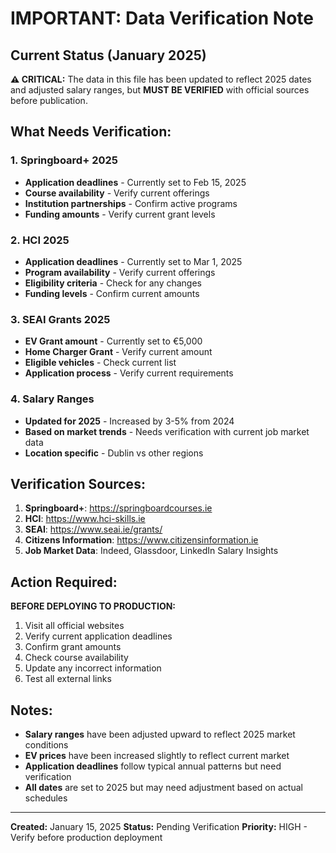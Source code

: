 # IMPORTANT: Data Verification Note

## Current Status (January 2025)

**⚠️ CRITICAL:** The data in this file has been updated to reflect 2025 dates and adjusted salary ranges, but **MUST BE VERIFIED** with official sources before publication.

## What Needs Verification:

### 1. Springboard+ 2025
- **Application deadlines** - Currently set to Feb 15, 2025
- **Course availability** - Verify current offerings
- **Institution partnerships** - Confirm active programs
- **Funding amounts** - Verify current grant levels

### 2. HCI 2025
- **Application deadlines** - Currently set to Mar 1, 2025
- **Program availability** - Verify current offerings
- **Eligibility criteria** - Check for any changes
- **Funding levels** - Confirm current amounts

### 3. SEAI Grants 2025
- **EV Grant amount** - Currently set to €5,000
- **Home Charger Grant** - Verify current amount
- **Eligible vehicles** - Check current list
- **Application process** - Verify current requirements

### 4. Salary Ranges
- **Updated for 2025** - Increased by 3-5% from 2024
- **Based on market trends** - Needs verification with current job market data
- **Location specific** - Dublin vs other regions

## Verification Sources:

1. **Springboard+**: https://springboardcourses.ie
2. **HCI**: https://www.hci-skills.ie
3. **SEAI**: https://www.seai.ie/grants/
4. **Citizens Information**: https://www.citizensinformation.ie
5. **Job Market Data**: Indeed, Glassdoor, LinkedIn Salary Insights

## Action Required:

**BEFORE DEPLOYING TO PRODUCTION:**
1. Visit all official websites
2. Verify current application deadlines
3. Confirm grant amounts
4. Check course availability
5. Update any incorrect information
6. Test all external links

## Notes:

- **Salary ranges** have been adjusted upward to reflect 2025 market conditions
- **EV prices** have been increased slightly to reflect current market
- **Application deadlines** follow typical annual patterns but need verification
- **All dates** are set to 2025 but may need adjustment based on actual schedules

---

**Created:** January 15, 2025
**Status:** Pending Verification
**Priority:** HIGH - Verify before production deployment

